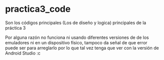 # practica3_code
Son los códigos principales (Los de diseño y logica) principales de la práctica 3

Por alguna razón no funciona ni usando diferentes versiones de de los emuladores ni en un dispositivo físico, tampoco da señal de que error puede ser para arreglarlo por lo que tal vez tenga que ver con la versión de Android Studio :c

